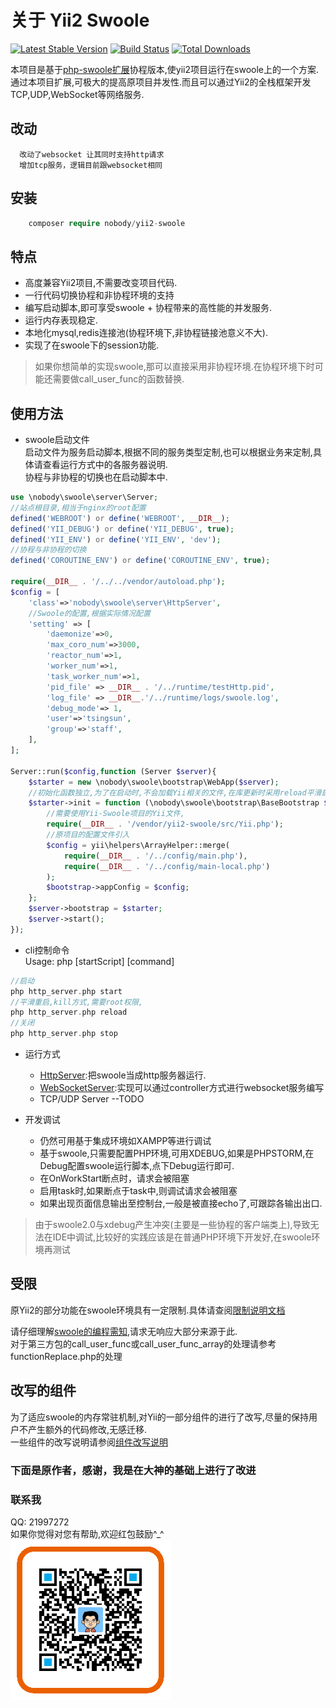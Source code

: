 关于 Yii2 Swoole
==================

[![Latest Stable Version](https://poser.pugx.org/tsingsun/yii2-swoole/v/stable.svg)](https://packagist.org/packages/tsingsun/yii2-swoole)
[![Build Status](https://travis-ci.org/tsingsun/yii2-swoole.png?branch=master)](https://travis-ci.org/tsingsun/yii2-swoole)
[![Total Downloads](https://poser.pugx.org/tsingsun/yii2-swoole/downloads.svg)](https://packagist.org/packages/tsingsun/yii2-swoole)


本项目是基于[php-swoole扩展](http://www.swoole.com)协程版本,使yii2项目运行在swoole上的一个方案.  
通过本项目扩展,可极大的提高原项目并发性.而且可以通过Yii2的全栈框架开发TCP,UDP,WebSocket等网络服务.  


## 改动

```
  改动了websocket 让其同时支持http请求
  增加tcp服务，逻辑目前跟websocket相同
```


## 安装
```php
    composer require nobody/yii2-swoole
```
## 特点

- 高度兼容Yii2项目,不需要改变项目代码.
- 一行代码切换协程和非协程环境的支持
- 编写启动脚本,即可享受swoole + 协程带来的高性能的并发服务.
- 运行内存表现稳定.
- 本地化mysql,redis连接池(协程环境下,非协程链接池意义不大).
- 实现了在swoole下的session功能.

> 如果你想简单的实现swoole,那可以直接采用非协程环境.在协程环境下时可能还需要做call_user_func的函数替换.

## 使用方法

- swoole启动文件    
启动文件为服务启动脚本,根据不同的服务类型定制,也可以根据业务来定制,具体请查看运行方式中的各服务器说明.  
协程与非协程的切换也在启动脚本中.
```php
use \nobody\swoole\server\Server;
//站点根目录,相当于nginx的root配置
defined('WEBROOT') or define('WEBROOT', __DIR__);
defined('YII_DEBUG') or define('YII_DEBUG', true);
defined('YII_ENV') or define('YII_ENV', 'dev');
//协程与非协程的切换
defined('COROUTINE_ENV') or define('COROUTINE_ENV', true);

require(__DIR__ . '/../../vendor/autoload.php');
$config = [
    'class'=>'nobody\swoole\server\HttpServer',
    //Swoole的配置,根据实际情况配置
    'setting' => [
        'daemonize'=>0,
        'max_coro_num'=>3000,
        'reactor_num'=>1,
        'worker_num'=>1,
        'task_worker_num'=>1,
        'pid_file' => __DIR__ . '/../runtime/testHttp.pid',
        'log_file' => __DIR__.'/../runtime/logs/swoole.log',
        'debug_mode'=> 1,
        'user'=>'tsingsun',
        'group'=>'staff',
    ],
];

Server::run($config,function (Server $server){
    $starter = new \nobody\swoole\bootstrap\WebApp($server);
    //初始化函数独立,为了在启动时,不会加载Yii相关的文件,在库更新时采用reload平滑启动服务器
    $starter->init = function (\nobody\swoole\bootstrap\BaseBootstrap $bootstrap) {
        //需要使用Yii-Swoole项目的Yii文件,
        require(__DIR__ . '/vendor/yii2-swoole/src/Yii.php');
        //原项目的配置文件引入
        $config = yii\helpers\ArrayHelper::merge(
            require(__DIR__ . '/../config/main.php'),
            require(__DIR__ . '/../config/main-local.php')
        );        
        $bootstrap->appConfig = $config;
    };
    $server->bootstrap = $starter;
    $server->start();
});
```

- cli控制命令  
Usage: php [startScript] [command]

```php
//启动
php http_server.php start
//平滑重启,kill方式,需要root权限, 
php http_server.php reload
//关闭
php http_server.php stop
```
- 运行方式

  - [HttpServer](doc/httpServer.md):把swoole当成http服务器运行.   
  - [WebSocketServer](doc/WebSocketServer.md):实现可以通过controller方式进行websocket服务编写
  - TCP/UDP Server  --TODO

- 开发调试  
  - 仍然可用基于集成环境如XAMPP等进行调试
  - 基于swoole,只需要配置PHP环境,可用XDEBUG,如果是PHPSTORM,在Debug配置swoole运行脚本,点下Debug运行即可.
  - 在OnWorkStart断点时，请求会被阻塞
  - 启用task时,如果断点于task中,则调试请求会被阻塞
  - 如果出现页面信息输出至控制台,一般是被直接echo了,可跟踪各输出出口.

> 由于swoole2.0与xdebug产生冲突(主要是一些协程的客户端类上),导致无法在IDE中调试,比较好的实践应该是在普通PHP环境下开发好,在swoole环境再测试

## 受限

原Yii2的部分功能在swoole环境具有一定限制.具体请查阅[限制说明文档](doc/limit.md)  

请仔细理解[swoole的编程需知](https://wiki.swoole.com/wiki/page/851.html),请求无响应大部分来源于此.     
对于第三方包的call_user_func或call_user_func_array的处理请参考functionReplace.php的处理

## 改写的组件

为了适应swoole的内存常驻机制,对Yii的一部分组件的进行了改写,尽量的保持用户不产生额外的代码修改,无感迁移.  
一些组件的改写说明请参阅[组件改写说明](doc/component_changes.md)


### 下面是原作者，感谢，我是在大神的基础上进行了改进
### 联系我
QQ: 21997272  
如果你觉得对您有帮助,欢迎红包鼓励^_^
![支付宝](doc/images/a6x00263kcgmmg3ayg4qb8e.png)